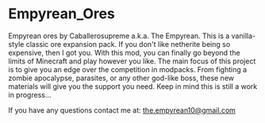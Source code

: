 # Empyrean_Ores
Empyrean ores by Caballerosupreme a.k.a. The Empyrean.
This is a vanilla-style classic ore expansion pack.
If you don't like netherite being so expensive, then I got you.
With this mod, you can finally go beyond the limits of Minecraft and play however you like.
The main focus of this project is to give you an edge over the competition in modpacks.
From fighting a zombie apocalypse, parasites, or any other god-like boss, these new materials
will give you the support you need.
Keep in mind this is still a work in progress...

If you have any questions contact me at:
the.empyrean10@gmail.com
